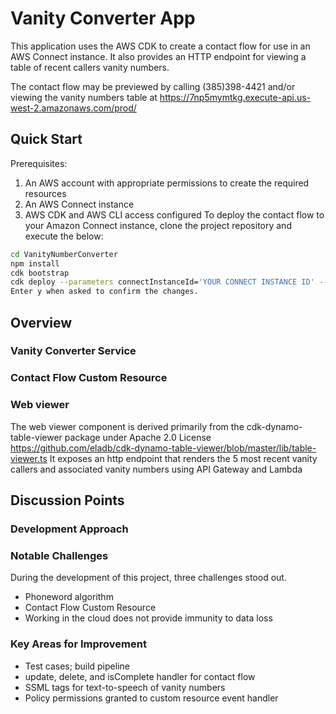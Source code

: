 # Vanity Converter App
This application uses the AWS CDK to create a contact flow for use in an AWS Connect instance. It also provides an HTTP endpoint for viewing a table of recent callers vanity numbers.

The contact flow may be previewed by calling (385)398-4421 and/or viewing the vanity numbers table at https://7np5mymtkg.execute-api.us-west-2.amazonaws.com/prod/

## Quick Start
Prerequisites:
1. An AWS account with appropriate permissions to create the required resources
2. An AWS Connect instance
3. AWS CDK and AWS CLI access configured
To deploy the contact flow to your Amazon Connect instance, clone the project repository and execute the below:
```sh
cd VanityNumberConverter
npm install
cdk bootstrap
cdk deploy --parameters connectInstanceId='YOUR CONNECT INSTANCE ID' --parameters contactFlowName='NAME FOR NEW CONTACT FLOW'
Enter y when asked to confirm the changes.
```

## Overview

### Vanity Converter Service

### Contact Flow Custom Resource

### Web viewer
The web viewer component is derived primarily from the cdk-dynamo-table-viewer package under Apache 2.0 License
https://github.com/eladb/cdk-dynamo-table-viewer/blob/master/lib/table-viewer.ts
It exposes an http endpoint that renders the 5 most recent vanity callers and associated vanity numbers using API Gateway and Lambda

## Discussion Points
### Development Approach
### Notable Challenges
During the development of this project, three challenges stood out.
 * Phoneword algorithm
 * Contact Flow Custom Resource
 * Working in the cloud does not provide immunity to data loss
### Key Areas for Improvement
* Test cases; build pipeline
* update, delete, and isComplete handler for contact flow
* SSML tags for text-to-speech of vanity numbers
* Policy permissions granted to custom resource event handler
